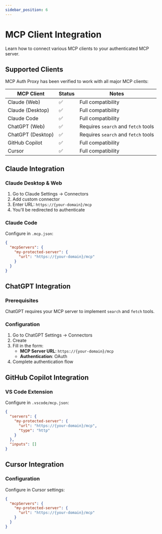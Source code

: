 ```yaml
---
sidebar_position: 6
---
```


# MCP Client Integration

Learn how to connect various MCP clients to your authenticated MCP server.

## Supported Clients

MCP Auth Proxy has been verified to work with all major MCP clients:

| MCP Client        | Status | Notes                               |
| ----------------- | ------ | ----------------------------------- |
| Claude (Web)      | ✅     | Full compatibility                  |
| Claude (Desktop)  | ✅     | Full compatibility                  |
| Claude Code       | ✅     | Full compatibility                  |
| ChatGPT (Web)     | ✅     | Requires `search` and `fetch` tools |
| ChatGPT (Desktop) | ✅     | Requires `search` and `fetch` tools |
| GitHub Copilot    | ✅     | Full compatibility                  |
| Cursor            | ✅     | Full compatibility                  |

## Claude Integration

### Claude Desktop & Web

1. Go to Claude Settings → Connectors
2. Add custom connector
3. Enter URL: `https://{your-domain}/mcp`
4. You'll be redirected to authenticate

### Claude Code

Configure in `.mcp.json`:

```json
{
  "mcpServers": {
    "my-protected-server": {
      "url": "https://{your-domain}/mcp"
    }
  }
}
```

## ChatGPT Integration

### Prerequisites

ChatGPT requires your MCP server to implement `search` and `fetch` tools.

### Configuration

1. Go to ChatGPT Settings → Connectors
2. Create
3. Fill in the form:
   - **MCP Server URL**: `https://{your-domain}/mcp`
   - **Authentication**: OAuth
4. Complete authentication flow

## GitHub Copilot Integration

### VS Code Extension

Configure in `.vscode/mcp.json`:

```json
{
  "servers": {
    "my-protected-server": {
      "url": "https://{your-domain}/mcp",
      "type": "http"
    }
  },
  "inputs": []
}
```

## Cursor Integration

### Configuration

Configure in Cursor settings:

```json
{
  "mcpServers": {
    "my-protected-server": {
      "url": "https://{your-domain}/mcp"
    }
  }
}
```

